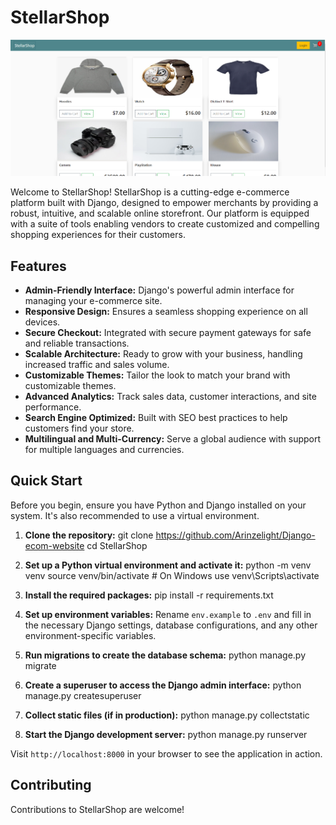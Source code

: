 # StellarShop

![StellarShop](/ecom_website/static/images/StellarShop.png)

Welcome to StellarShop! StellarShop is a cutting-edge e-commerce platform built with Django, designed to empower merchants by providing a robust, intuitive, and scalable online storefront. Our platform is equipped with a suite of tools enabling vendors to create customized and compelling shopping experiences for their customers.

## Features

- **Admin-Friendly Interface:** Django's powerful admin interface for managing your e-commerce site.
- **Responsive Design:** Ensures a seamless shopping experience on all devices.
- **Secure Checkout:** Integrated with secure payment gateways for safe and reliable transactions.
- **Scalable Architecture:** Ready to grow with your business, handling increased traffic and sales volume.
- **Customizable Themes:** Tailor the look to match your brand with customizable themes.
- **Advanced Analytics:** Track sales data, customer interactions, and site performance.
- **Search Engine Optimized:** Built with SEO best practices to help customers find your store.
- **Multilingual and Multi-Currency:** Serve a global audience with support for multiple languages and currencies.

## Quick Start

Before you begin, ensure you have Python and Django installed on your system. It's also recommended to use a virtual environment.

1. **Clone the repository:**
   git clone https://github.com/Arinzelight/Django-ecom-website
   cd StellarShop

2. **Set up a Python virtual environment and activate it:**
   python -m venv venv
   source venv/bin/activate # On Windows use venv\Scripts\activate

3. **Install the required packages:**
   pip install -r requirements.txt

4. **Set up environment variables:**
   Rename `env.example` to `.env` and fill in the necessary Django settings, database configurations, and any other environment-specific variables.

5. **Run migrations to create the database schema:**
   python manage.py migrate

6. **Create a superuser to access the Django admin interface:**
   python manage.py createsuperuser

7. **Collect static files (if in production):**
   python manage.py collectstatic

8. **Start the Django development server:**
   python manage.py runserver

Visit `http://localhost:8000` in your browser to see the application in action.

## Contributing

Contributions to StellarShop are welcome!
